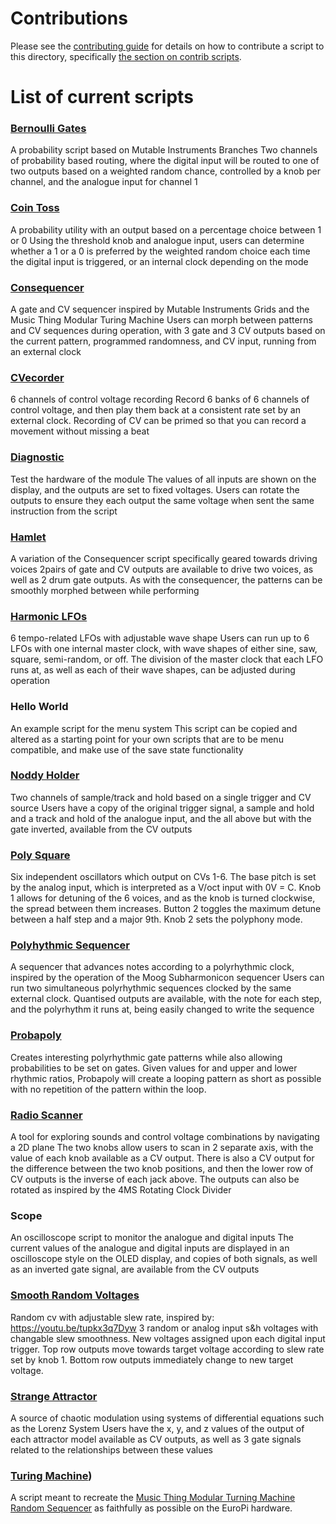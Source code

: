 # Contributions

Please see the [contributing guide](/contributing.md) for details on how to contribute a script to this 
directory, specifically [the section on contrib scripts](/contributing.md#contrib-scripts).

# List of current scripts

### [Bernoulli Gates](/software/contrib/bernoulli_gates.md)
A probability script based on Mutable Instruments Branches
Two channels of probability based routing, where the digital input will be routed to one of two outputs based on a weighted random chance, controlled by a knob per channel, and the analogue input for channel 1

### [Coin Toss](/software/contrib/coin_toss.md)
A probability utility with an output based on a percentage choice between 1 or 0
Using the threshold knob and analogue input, users can determine whether a 1 or a 0 is preferred by the weighted random choice each time the digital input is triggered, or an internal clock depending on the mode

### [Consequencer](/software/contrib/consequencer.md)
A gate and CV sequencer inspired by Mutable Instruments Grids and the Music Thing Modular Turing Machine
Users can morph between patterns and CV sequences during operation, with 3 gate and 3 CV outputs based on the current pattern, programmed randomness, and CV input, running from an external clock

### [CVecorder](/software/contrib/cvecorder.md)
6 channels of control voltage recording
Record 6 banks of 6 channels of control voltage, and then play them back at a consistent rate set by an external clock.
Recording of CV can be primed so that you can record a movement without missing a beat

### [Diagnostic](/software/contrib/diagnostic.md)
Test the hardware of the module
The values of all inputs are shown on the display, and the outputs are set to fixed voltages.
Users can rotate the outputs to ensure they each output the same voltage when sent the same instruction from the script

### [Hamlet](/software/contrib/hamlet.md)
A variation of the Consequencer script specifically geared towards driving voices
2pairs of gate and CV outputs are available to drive two voices, as well as 2 drum gate outputs.
As with the consequencer, the patterns can be smoothly morphed between while performing

### [Harmonic LFOs](/software/contrib/harmonic_lfos.md)
6 tempo-related LFOs with adjustable wave shape
Users can run up to 6 LFOs with one internal master clock, with wave shapes of either sine, saw, square, semi-random, or off.
The division of the master clock that each LFO runs at, as well as each of their wave shapes, can be adjusted during operation

### Hello World
An example script for the menu system
This script can be copied and altered as a starting point for your own scripts that are to be menu compatible, and make use of the save state functionality

### [Noddy Holder](/software/contrib/noddy_holder.md)
Two channels of sample/track and hold based on a single trigger and CV source
Users have a copy of the original trigger signal, a sample and hold and a track and hold of the analogue input, and the all above but with the gate inverted, available from the CV outputs

### [Poly Square](/software/contrib/poly_square.md)
Six independent oscillators which output on CVs 1-6. The base pitch is set by the analog input, which is interpreted as a V/oct input with 0V = C. Knob 1 allows for detuning of the 6 voices, and as the knob is turned clockwise, the spread between them increases. Button 2 toggles the maximum detune between a half step and a major 9th. Knob 2 sets the polyphony mode.

### [Polyhythmic Sequencer](/software/contrib/polyrhythmic_sequencer.py)
A sequencer that advances notes according to a polyrhythmic clock, inspired by the operation of the Moog Subharmonicon sequencer
Users can run two simultaneous polyrhythmic sequences clocked by the same external clock.
Quantised outputs are available, with the note for each step, and the polyrhythm it runs at, being easily changed to write the sequence

### [Probapoly](/software/contrib/probapoly.md)
Creates interesting polyrhythmic gate patterns while also allowing probabilities to be set on gates.
Given values for and upper and lower rhythmic ratios, Probapoly will create a looping pattern as short as possible with no repetition of the pattern within the loop.

### [Radio Scanner](/software/contrib/radio_scanner.md)
A tool for exploring sounds and control voltage combinations by navigating a 2D plane
The two knobs allow users to scan in 2 separate axis, with the value of each knob available as a CV output.
There is also a CV output for the difference between the two knob positions, and then the lower row of CV outputs is the inverse of each jack above.
The outputs can also be rotated as inspired by the 4MS Rotating Clock Divider

### Scope
An oscilloscope script to monitor the analogue and digital inputs
The current values of the analogue and digital inputs are displayed in an oscilloscope style on the OLED display, and copies of both signals, as well as an inverted gate signal, are available from the CV outputs

### [Smooth Random Voltages](/software/contrib/smooth_random_voltages.md)
Random cv with adjustable slew rate, inspired by: https://youtu.be/tupkx3q7Dyw
3 random or analog input s&h voltages with changable slew smoothness. New voltages assigned upon each digital input trigger. Top row outputs move
towards target voltage according to slew rate set by knob 1. Bottom row outputs immediately change to new target voltage.

### [Strange Attractor](/software/contrib/strange_attractor.md)
A source of chaotic modulation using systems of differential equations such as the Lorenz System
Users have the x, y, and z values of the output of each attractor model available as CV outputs, as well as 3 gate signals related to the relationships between these values

### [Turing Machine](/software/contrib/turing_machine.md))
A script meant to recreate the [Music Thing Modular Turning Machine Random Sequencer](https://musicthing.co.uk/pages/turing.html)
as faithfully as possible on the EuroPi hardware.